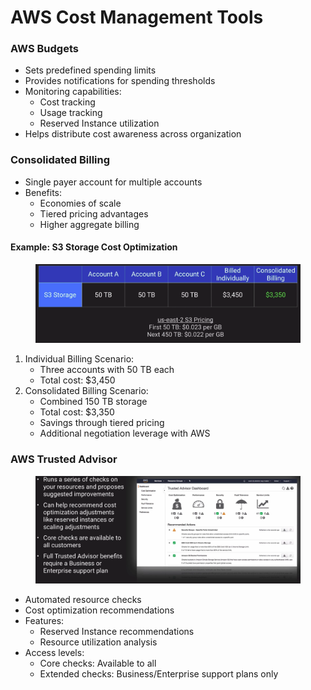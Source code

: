 # AWS Cost Management Tools

### AWS Budgets

* Sets predefined spending limits
* Provides notifications for spending thresholds
* Monitoring capabilities:
  * Cost tracking
  * Usage tracking
  * Reserved Instance utilization
* Helps distribute cost awareness across organization

### Consolidated Billing

* Single payer account for multiple accounts
* Benefits:
  * Economies of scale
  * Tiered pricing advantages
  * Higher aggregate billing

#### Example: S3 Storage Cost Optimization

<figure><img src="../../../.gitbook/assets/image (37).png" alt=""><figcaption></figcaption></figure>

1. Individual Billing Scenario:
   * Three accounts with 50 TB each
   * Total cost: $3,450
2. Consolidated Billing Scenario:
   * Combined 150 TB storage
   * Total cost: $3,350
   * Savings through tiered pricing
   * Additional negotiation leverage with AWS

### AWS Trusted Advisor

<figure><img src="../../../.gitbook/assets/image (38).png" alt=""><figcaption></figcaption></figure>

* Automated resource checks
* Cost optimization recommendations
* Features:
  * Reserved Instance recommendations
  * Resource utilization analysis
* Access levels:
  * Core checks: Available to all
  * Extended checks: Business/Enterprise support plans only
